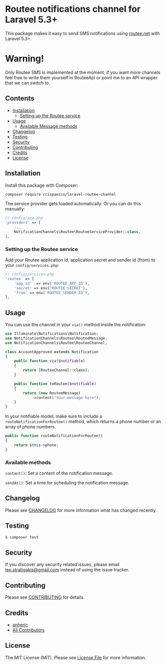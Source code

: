 # Routee notifications channel for Laravel 5.3+

This package makes it easy to send SMS notifications using [routee.net](https://www.routee.net) with Laravel 5.3+.

# Warning!
Only Routee SMS is implemented at the moment, if you want more channels feel free to write them yourself in RouteeApi or point me to an API wrapper that we can switch to.

## Contents

- [Installation](#installation)
    - [Setting up the Routee service](#setting-up-the-routee-service)
- [Usage](#usage)
    - [Available Message methods](#available-methods)
- [Changelog](#changelog)
- [Testing](#testing)
- [Security](#security)
- [Contributing](#contributing)
- [Credits](#credits)
- [License](#license)


## Installation

Install this package with Composer:

```bash
composer require crispaezco/laravel-routee-channel
```

The service provider gets loaded automatically. Or you can do this manually:
```php
// config/app.php
'providers' => [
    ...
    NotificationChannels\Routee\RouteeServiceProvider::class,
],
```

### Setting up the Routee service

Add your Routee application id, application secret and sender id (from) to your `config/services.php`:

```php
// config/services.php
'routee' => [
    'app_id'  => env('ROUTEE_APP_ID'),
    'secret' => env('ROUTEE_SECRET'),
    'from' => env('ROUTEE_SENDER_ID'),
],
```
## Usage

You can use the channel in your `via()` method inside the notification:

```php
use Illuminate\Notifications\Notification;
use NotificationChannels\Routee\RouteeMessage;
use NotificationChannels\Routee\RouteeChannel;

class AccountApproved extends Notification
{
    public function via($notifiable)
    {
        return [RouteeChannel::class];
    }

    public function toRoutee($notifiable)
    {
        return (new RouteeMessage)
            ->content("Your message here");
    }
}
```

In your notifiable model, make sure to include a `routeNotificationForRoutee()` method, which returns a phone number
or an array of phone numbers.

```php
public function routeNotificationForRoutee()
{
    return $this->phone;
}
```

### Available methods

`content()`: Set a content of the notification message.

`sendAt()`: Set a time for scheduling the notification message.

## Changelog

Please see [CHANGELOG](CHANGELOG.md) for more information what has changed recently.

## Testing

``` bash
$ composer test
```

## Security

If you discover any security related issues, please email leo.stratigakis@gmail.com instead of using the issue tracker.

## Contributing

Please see [CONTRIBUTING](CONTRIBUTING.md) for details.

## Credits

- [anheric](https://github.com/anheric)
- [All Contributors](../../contributors)

## License

The MIT License (MIT). Please see [License File](LICENSE.md) for more information.
